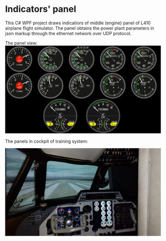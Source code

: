 # Indicators' panel
This C# WPF project draws indicatiors of middle (engine) panel of L410 airplane flight simulator. The panel obtains the power plant parameters in json markup through the ethernet network over UDP protocol.

The panel view:
![Image](Pictures/EnginePanel.jpg "Panel")

The panels in cockpit of training system:

![Image](Pictures/Cockpit.jpg "Panel")
